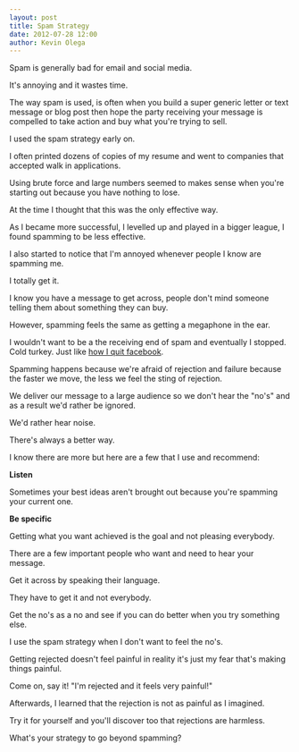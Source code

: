 ```yaml
---
layout: post
title: Spam Strategy
date: 2012-07-28 12:00
author: Kevin Olega
---
```

Spam is generally bad for email and social media. 

It's annoying and it wastes time. 

The way spam is used, is often when you build a super generic letter or text message or blog post then hope the party receiving your message is compelled to take action and buy what you're trying to sell.

I used the spam strategy early on. 

I often printed dozens of copies of my resume and went to companies that accepted walk in applications.

Using brute force and large numbers seemed to makes sense when you're starting out because you have nothing to lose.

At the time I thought that this was the only effective way.

As I became more successful, I levelled up and played in a bigger league, I found spamming to be less effective. 

I also started to notice that I'm annoyed whenever people I know are spamming me.

I totally get it.

I know you have a message to get across, people don't mind someone telling them about something they can buy. 

However, spamming feels the same as getting a megaphone in the ear.

I wouldn't want to be a the receiving end of spam and eventually I stopped. Cold turkey. Just like [how I quit facebook](http://minimalchanges.com/why-i-chose-to-live-without-facebook).

Spamming happens because we're afraid of rejection and failure because the faster we move, the less we feel the sting of rejection.

We deliver our message to a large audience so we don't hear the "no's" and as a result we'd rather be ignored.

We'd rather hear noise.

There's always a better way. 

I know there are more but here are a few that I use and recommend:

**Listen** 

Sometimes your best ideas aren't brought out because you're spamming your current one.

**Be specific**  

Getting what you want achieved is the goal and not pleasing everybody. 

There are a few important people who want and need to hear your message. 

Get it across by speaking their language. 

They have to get it and not everybody.

Get the no's as a no and see if you can do better when you try something else. 

I use the spam strategy when I don't want to feel the no's. 

Getting rejected doesn't feel painful in reality it's just my fear that's making things painful. 

Come on, say it! "I'm rejected and it feels very painful!" 

Afterwards, I learned that the rejection is not as painful as I imagined.

Try it for yourself and you'll discover too that rejections are harmless.

What's your strategy to go beyond spamming?
